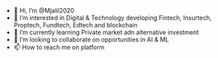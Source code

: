 - 👋 Hi, I’m @Mjalil2020
- 👀 I’m interested in Digital & Technology developing Fintech, Insurtech, Proptech, Fundtech, Edtech and blockchain
- 🌱 I’m currently learning Private market adn alternative investment
- 💞️ I’m looking to collaborate on opportunities in AI & ML
- 📫 How to reach me on platform
<!---
Mjalil2020/Mjalil2020 is a ✨ special ✨ repository because its `README.md` (this file) appears on your GitHub profile.
You can click the Preview link to take a look at your changes.
--->
